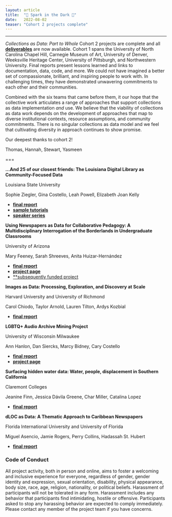 ```yaml
---
layout: article
title:  "💫 Spark in the Dark 💫"
date:   2022-08-02 
teaser: "Cohort 2 projects complete"
---
```

---

*Collections as Data: Part to Whole* Cohort 2 projects are complete and all [**deliverables**](https://osf.io/r9n3s/wiki/home/) are now available. Cohort 1 spans the University of North Carolina Chapel Hill, Carnegie Museum of Art, University of Denver, Weeksville Heritage Center, University of Pittsburgh, and Northwestern University. Final reports present lessons learned and links to documentation, data, code, and more. We could not have imagined a better set of compassionate, brilliant, and inspiring people to work with. In challenging times, they have demonstrated unwavering commitments to each other and their communities. 

Combined with the six teams that came before them, it our hope that the collective work articulates a range of approaches that support collections as data implementation *and* use. We believe that the viability of collections as data work depends on the development of approaches that map to diverse institutional contexts, resource assumptions, and community commitments. There is no singular collections as data model and we feel that cultivating diversity in approach continues to show promise. 

Our deepest thanks to cohort 2!

Thomas, Hannah, Stewart, Yasmeen 

===


**…And 25 of our closest friends: The Louisiana Digital Library as Community-Focused Data**

Louisiana State University 

Sophie Ziegler, Gina Costello, Leah Powell, Elizabeth Joan Kelly

* [**final report**](https://osf.io/m7xzh/)
* [**sample tutorials**](https://louisianadigitallibrary.org/LDLasData/sample-tutorials)
* [**speaker series**](https://www.youtube.com/playlist?list=PLCxbFe0W17cPkkJ0MbnN2uA2QlLT_TPA0)

**Using Newspapers as Data for Collaborative Pedagogy: A Multidisciplinary Interrogation of the Borderlands in Undergraduate Classrooms**

University of Arizona

Mary Feeney, Sarah Shreeves, Anita Huizar-Hernández

* [**final report**](https://osf.io/sb9dw/)
* [**project page**](https://libguides.library.arizona.edu/newspapers-as-data)
* [**subsequently funded project](http://borderlands.digitalscholarship.library.arizona.edu/)

**Images as Data: Processing, Exploration, and Discovery at Scale**

Harvard University and University of Richmond

Carol Chiodo, Taylor Arnold, Lauren Tilton, Ardys Kozbial

* [**final report**](https://osf.io/q5vuh/)

**LGBTQ+ Audio Archive Mining Project**

University of Wisconsin Milwaukee

Ann Hanlon, Dan Siercks, Marcy Bidney, Cary Costello

* [**final report**](https://osf.io/pjes7/)
* [**project page**](https://uwm.edu/libraries/digital-collections/lgbtq-av/)

**Surfacing hidden water data: Water, people, displacement in Southern California**

Claremont Colleges

Jeanine Finn, Jessica Dávila Greene, Char Miller, Catalina Lopez

* [**final report**](https://osf.io/jqf6d/)

**dLOC as Data: A Thematic Approach to Caribbean Newspapers**

Florida International University and University of Florida

Miguel Asencio, Jamie Rogers, Perry Collins, Hadassah St. Hubert

* [**final report**](https://osf.io/v5aeg/)





### Code of Conduct

All project activity, both in person and online, aims to foster a welcoming and inclusive experience for everyone, regardless of gender, gender identity and expression, sexual orientation, disability, physical appearance, body size, race, age, religion, nationality, or political beliefs. Harassment of participants will not be tolerated in any form. Harassment includes any behavior that participants find intimidating, hostile or offensive. Participants asked to stop any harassing behavior are expected to comply immediately. Please contact any member of the project team if you have concerns.
